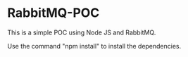 # RabbitMQ-POC
This is a simple POC using Node JS and RabbitMQ.

Use the command "npm install" to install the dependencies.
